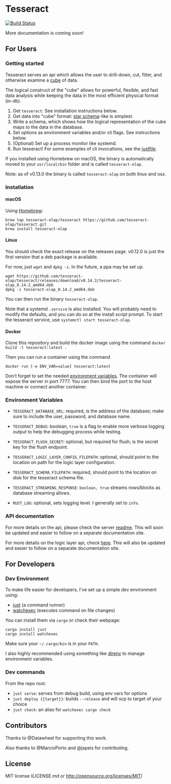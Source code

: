 # Tesseract

[![Build Status](https://travis-ci.org/tesseract-olap/tesseract.svg?branch=master)](https://travis-ci.org/tesseract-olap/tesseract)

More documentation is coming soon!

## For Users

### Getting started

Tesseract serves an api which allows the user to drill-down, cut, filter, and otherwise examine a [cube](https://en.wikipedia.org/wiki/OLAP_cube) of data.

The logical construct of the "cube" allows for powerful, flexible, and fast data analysis while keeping the data in the most efficient physical format (in-db).

1) Get `tesseract`: See installation instructions below.
2) Get data into "cube" format: [star schema](https://en.wikipedia.org/wiki/Star_schema)-like is simplest.
3) Write a schema, which shows how the logical representation of the cube maps to the data in the database.
4) Set options as environment variables and/or cli flags. See instructions below.
5) (Optional) Set up a process monitor like systemd.
6) Run tesseract! For some examples of cli invocations, see the [justfile](https://github.com/hwchen/tesseract/blob/master/justfile). 

If you installed using Homebrew on macOS, the binary is automatically moved to your `usr/local/bin` folder and is called `tesseract-olap`.

Note: as of v0.13.0 the binary is called `tesseract-olap` on both linux and osx.

### Installation

#### macOS

Using [Homebrew](https://brew.sh/):

```
brew tap tesseract-olap/tesseract https://github.com/tesseract-olap/tesseract.git
brew install tesseract-olap
```

#### Linux

You should check the exact release on the releases page. v0.12.0 is just the first version that a deb package is available.

For now, just `wget` and `dpkg -i`. In the future, a ppa may be set up.

```
wget https://github.com/tesseract-olap/tesseract/releases/download/v0.14.2/tesseract-olap_0.14.2_amd64.deb
dpkg -i tesseract-olap_0.14.2_amd64.deb
```

You can then run the binary `tesseract-olap`.

Note that a systemd `.service` is also installed. You will probably need to modify the defaults, and you can do so at the install script prompt. To start the tesseract service, use `systemctl start tesseract-olap`.

#### Docker

Clone this repository and build the docker image using the command `docker build -t tesseract:latest .`

Then you can run a container using the command
```
docker run [-e ENV_VAR=value] tesseract:latest
```

Don't forget to set the needed [environment variables](#environment-variables). The container will expose the server in port 7777. You can then bind the port to the host machine or connect another container.

### Environment Variables
- `TESSERACT_DATABASE_URL`: required, is the address of the database; make sure to include the user, password, and database name.
- `TESSERACT_DEBUG`: boolean, `true` is a flag to enable more verbose logging output to help the debugging process while testing.
- `TESSERACT_FLUSH_SECRET`: optional, but required for flush; is the secret key for the flush endpoint.
- `TESSERACT_LOGIC_LAYER_CONFIG_FILEPATH`: optional, should point to the location on path for the logic layer configuration.
- `TESSERACT_SCHEMA_FILEPATH`: required, should point to the location on disk for the tesseract schema file.
- `TESSERACT_STREAMING_RESPONSE`: `boolean, true` streams rows/blocks as database streaming allows.

- `RUST_LOG`: optional, sets logging level. I generally set to `info`.

### API documentation

For more details on the api, please check the server [readme](https://github.com/hwchen/tesseract/blob/master/tesseract-server/README.md). This will soon be updated and easier to follow on a separate documentation site.

For more details on the logic layer api, check [here](https://github.com/hwchen/tesseract/blob/master/tesseract-server/src/logic_layer/README.md). This will also be updated and easier to follow on a separate documentation site.

## For Developers

### Dev Environment

To make life easier for developers, I've set up a simple dev environment using:
- [just](https://github.com/casey/just) (a command runner)
- [watchexec](https://github.com/watchexec/watchexec) (executes command on file changes)

You can install them via `cargo` or check their webpage:
```
cargo install just
cargo install watchexec
```

Make sure your `~/.cargo/bin` is in your `PATH`.

I also highly recommended using something like [direnv](https://github.com/direnv/direnv) to manage environment variables.

### Dev commands
From the repo root:
- `just serve`: serves from debug build, using env vars for options
- `just deploy {{target}}`: builds `--release` and will scp to target of your choice
- `just check`: an alias for `watchexec cargo check`

## Contributors

Thanks to @Datawheel for supporting this work.

Also thanks to @MarcioPorto and @jspeis for contributing.

## License

MIT license (LICENSE.md or http://opensource.org/licenses/MIT)

